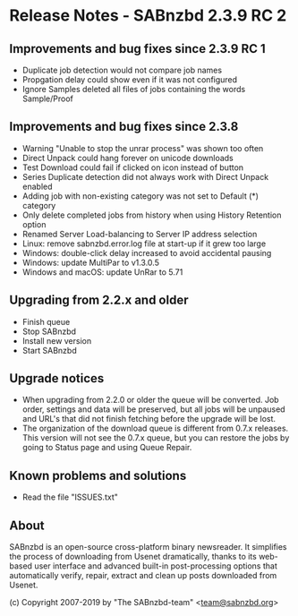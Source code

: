 Release Notes - SABnzbd 2.3.9 RC 2
=========================================================

## Improvements and bug fixes since 2.3.9 RC 1
- Duplicate job detection would not compare job names
- Propgation delay could show even if it was not configured
- Ignore Samples deleted all files of jobs containing the words Sample/Proof

## Improvements and bug fixes since 2.3.8
- Warning "Unable to stop the unrar process" was shown too often
- Direct Unpack could hang forever on unicode downloads
- Test Download could fail if clicked on icon instead of button
- Series Duplicate detection did not always work with Direct Unpack enabled
- Adding job with non-existing category was not set to Default (*) category
- Only delete completed jobs from history when using History Retention option
- Renamed Server Load-balancing to Server IP address selection
- Linux: remove sabnzbd.error.log file at start-up if it grew too large
- Windows: double-click delay increased to avoid accidental pausing
- Windows: update MultiPar to v1.3.0.5
- Windows and macOS: update UnRar to 5.71

## Upgrading from 2.2.x and older
- Finish queue
- Stop SABnzbd
- Install new version
- Start SABnzbd

## Upgrade notices
- When upgrading from 2.2.0 or older the queue will be converted. Job order,
  settings and data will be preserved, but all jobs will be unpaused and
  URL's that did not finish fetching before the upgrade will be lost.
- The organization of the download queue is different from 0.7.x releases.
  This version will not see the 0.7.x queue, but you can restore the jobs
  by going to Status page and using Queue Repair.

## Known problems and solutions
- Read the file "ISSUES.txt"

## About
  SABnzbd is an open-source cross-platform binary newsreader.
  It simplifies the process of downloading from Usenet dramatically, thanks
  to its web-based user interface and advanced built-in post-processing options
  that automatically verify, repair, extract and clean up posts downloaded
  from Usenet.

  (c) Copyright 2007-2019 by "The SABnzbd-team" \<team@sabnzbd.org\>
